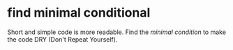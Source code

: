 # find minimal conditional

Short and simple code is more readable. Find the _minimal condition_ to make the code DRY (Don't Repeat Yourself).
